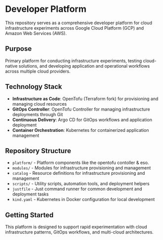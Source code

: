 # Developer Platform

This repository serves as a comprehensive developer platform for cloud infrastructure experiments across Google Cloud Platform (GCP) and Amazon Web Services (AWS).

## Purpose

Primary platform for conducting infrastructure experiments, testing cloud-native solutions, and developing application and operational workflows across multiple cloud providers.

## Technology Stack

- **Infrastructure as Code**: OpenTofu (Terraform fork) for provisioning and managing cloud resources
- **GitOps Controller**: OpenTofu Controller for managing infrastructure deployments through Git
- **Continuous Delivery**: Argo CD for GitOps workflows and application deployment
- **Container Orchestration**: Kubernetes for containerized application management

## Repository Structure

- `platform/` - Platform components like the opentofu contoller & eso.
- `modules/` - Modules for infrastructure provisioning and management
- `catalog` - Resource definitions for infrastructure provisioning and management
- `scripts/` - Utility scripts, automation tools, and deployment helpers
- `justfile` - Just command runner for common development and deployment tasks
- `kind.yaml` - Kubernetes in Docker configuration for local development

## Getting Started

This platform is designed to support rapid experimentation with cloud infrastructure patterns, GitOps workflows, and multi-cloud architectures.
